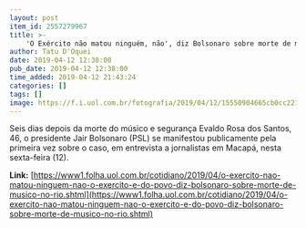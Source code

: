 ```yaml
---
layout: post
item_id: 2557279967
title: >-
    'O Exército não matou ninguém, não', diz Bolsonaro sobre morte de músico no Rio
author: Tatu D'Oquei
date: 2019-04-12 12:38:00
pub_date: 2019-04-12 12:38:00
time_added: 2019-04-12 21:43:24
categories: []
tags: []
image: https://f.i.uol.com.br/fotografia/2019/04/12/15550904665cb0cc2210ec8_1555090466_3x2_rt.jpg
---
```


Seis dias depois da morte do músico e segurança Evaldo Rosa dos Santos, 46, o presidente Jair Bolsonaro (PSL) se manifestou publicamente pela primeira vez sobre o caso, em entrevista a jornalistas em Macapá, nesta sexta-feira (12).

**Link:** [https://www1.folha.uol.com.br/cotidiano/2019/04/o-exercito-nao-matou-ninguem-nao-o-exercito-e-do-povo-diz-bolsonaro-sobre-morte-de-musico-no-rio.shtml](https://www1.folha.uol.com.br/cotidiano/2019/04/o-exercito-nao-matou-ninguem-nao-o-exercito-e-do-povo-diz-bolsonaro-sobre-morte-de-musico-no-rio.shtml)

